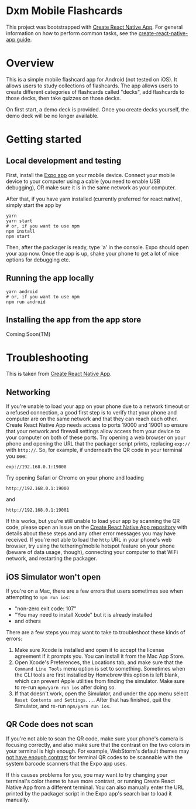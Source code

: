# Dxm Mobile Flashcards

This project was bootstrapped with [Create React Native App](https://github.com/react-community/create-react-native-app).
For general information on how to perform common tasks, see the [create-react-native-app guide](https://github.com/react-community/create-react-native-app/blob/master/react-native-scripts/template/README.md).

# Overview

This is a simple mobile flashcard app for Android (not tested on iOS).
It allows users to study collections of flashcards. 
The app allows users to create different categories of flashcards called "decks", 
add flashcards to those decks, then take quizzes on those decks.

On first start, a demo deck is provided. 
Once you create decks yourself, the demo deck will be no longer available.

# Getting started

## Local development and testing

First, install the [Expo app](https://expo.io) on your mobile device. 
Connect your mobile device to your computer using a cable (you need to enable USB debugging),
OR make sure it is in the same network as your computer.

After that, if you have yarn installed (currently preferred for react native), simply start the app by
```
yarn
yarn start
# or, if you want to use npm
npm install
npm start
```
Then, after the packager is ready, type 'a' in the console. Expo should open your app now.
Once the app is up, shake your phone to get a lot of nice options for debugging etc.
 
## Running the app locally 
```
yarn android
# or, if you want to use npm
npm run android
```

## Installing the app from the app store
Coming Soon(TM)

# Troubleshooting
This is taken from [Create React Native App](https://github.com/react-community/create-react-native-app).

## Networking
If you're unable to load your app on your phone due to a network timeout or a refused connection, a good first step is to verify that your phone and computer are on the same network and that they can reach each other. Create React Native App needs access to ports 19000 and 19001 so ensure that your network and firewall settings allow access from your device to your computer on both of these ports.
Try opening a web browser on your phone and opening the URL that the packager script prints, replacing `exp://` with `http://`. So, for example, if underneath the QR code in your terminal you see:
```
exp://192.168.0.1:19000
```
Try opening Safari or Chrome on your phone and loading
```
http://192.168.0.1:19000
```
and
```
http://192.168.0.1:19001
```
If this works, but you're still unable to load your app by scanning the QR code, please open an issue on the [Create React Native App repository](https://github.com/react-community/create-react-native-app) with details about these steps and any other error messages you may have received.
If you're not able to load the `http` URL in your phone's web browser, try using the tethering/mobile hotspot feature on your phone (beware of data usage, though), connecting your computer to that WiFi network, and restarting the packager.

## iOS Simulator won't open

If you're on a Mac, there are a few errors that users sometimes see when attempting to `npm run ios`:

* "non-zero exit code: 107"
* "You may need to install Xcode" but it is already installed
* and others

There are a few steps you may want to take to troubleshoot these kinds of errors:

1. Make sure Xcode is installed and open it to accept the license agreement if it prompts you. You can install it from the Mac App Store.
2. Open Xcode's Preferences, the Locations tab, and make sure that the `Command Line Tools` menu option is set to something. Sometimes when the CLI tools are first installed by Homebrew this option is left blank, which can prevent Apple utilities from finding the simulator. Make sure to re-run `npm/yarn run ios` after doing so.
3. If that doesn't work, open the Simulator, and under the app menu select `Reset Contents and Settings...`. After that has finished, quit the Simulator, and re-run `npm/yarn run ios`.

## QR Code does not scan

If you're not able to scan the QR code, make sure your phone's camera is focusing correctly, and also make sure that the contrast on the two colors in your terminal is high enough. For example, WebStorm's default themes may [not have enough contrast](https://github.com/react-community/create-react-native-app/issues/49) for terminal QR codes to be scannable with the system barcode scanners that the Expo app uses.

If this causes problems for you, you may want to try changing your terminal's color theme to have more contrast, or running Create React Native App from a different terminal. You can also manually enter the URL printed by the packager script in the Expo app's search bar to load it manually.
